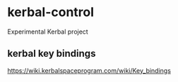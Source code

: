 # kerbal-control
Experimental Kerbal project

## kerbal key bindings
https://wiki.kerbalspaceprogram.com/wiki/Key_bindings
